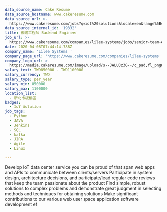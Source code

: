 ```yaml
---
data_source_name: Cake Resume
data_source_hostname: www.cakeresume.com
data_source_url: >-
  https://www.cakeresume.com/jobs?q=iot%20solutions&locale=en&range%5Bsalary_range%5D%5Bmin%5D=1000000
data_source_internal_id: '19332'
title: 後端工程師 Backend Engineer
job_url: >-
  https://www.cakeresume.com/companies/lilee-systems/jobs/senior-team-engineer-technical-team-lead
date: 2020-04-08T07:44:14.788Z
company_name: 'Lilee Systems '
company_page_url: 'https://www.cakeresume.com/companies/lilee-systems'
company_logo_url: >-
  https://media.cakeresume.com/image/upload/s--JALUJz3G--/c_pad,fl_png8,h_200,w_200/v1565069357/qmpaqlmtvstx26o3gkgl.png
salary_text: TWD850000 - TWD1100000
salary_currency: TWD
salary_type: per_year
salary_min: 850000
salary_max: 1100000
location_list:
  - 新北市板橋區
badges:
  - IoT Solution
job_tags:
  - Python
  - JAVA
  - Jenkins
  - SQL
  - kafka
  - JIRA
  - Agile
  - Linux

---
```


Develop IoT data center service you can be proud of that span web apps and APIs to communicate between clients/servers Participate in system design, architecture decisions, and participate/lead regular code reviews that keep the team passionate about the product Find simple, robust solutions to complex problems and demonstrate great judgment in selecting methods and techniques for obtaining solutions Make significant contributions to our various web user space application software development ef